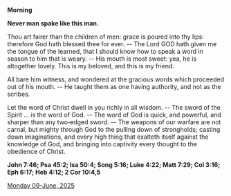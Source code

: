**Morning**

**Never man spake like this man.**
 
Thou art fairer than the children of men: grace is poured into thy lips: therefore God hath blessed thee for ever. -- The Lord GOD hath given me the tongue of the learned, that I should know how to speak a word in season to him that is weary. -- His mouth is most sweet: yea, he is altogether lovely. This is my beloved, and this is my friend.
 
All bare him witness, and wondered at the gracious words which proceeded out of his mouth. -- He taught them as one having authority, and not as the scribes.
 
Let the word of Christ dwell in you richly in all wisdom. -- The sword of the Spirit ... is the word of God. -- The word of God is quick, and powerful, and sharper than any two‑edged sword. -- The weapons of our warfare are not carnal, but mighty through God to the pulling down of strongholds; casting down imaginations, and every high thing that exalteth itself against the knowledge of God, and bringing into captivity every thought to the obedience of Christ.  

**John 7:46; Psa 45:2; Isa 50:4; Song 5:16; Luke 4:22; Matt 7:29; Col 3:16; Eph 6:17; Heb 4:12; 2 Cor 10:4,5**

[Monday 09-June, 2025](https://t.me/daily_light)
